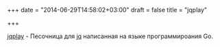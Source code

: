 +++
date = "2014-06-29T14:58:02+03:00"
draft = false
title = "jqplay"

+++

<p><a href="https://github.com/jingweno/jqplay">jqplay</a>&nbsp;- Песочница для&nbsp;<a href="http://stedolan.github.io/jq/">jq</a>&nbsp;написанная на языке программироания Go.</p>

